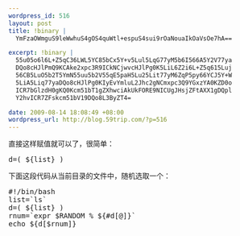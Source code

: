 ```yaml
--- 
wordpress_id: 516
layout: post
title: !binary |
  YmFzaOWmguS9leWwhuS4gOS4quWtl+espuS4sui9rOaNouaIkOaVsOe7hA==

excerpt: !binary |
  55u05o6l6L+Z5qC36LWL5YC85bCx5Y+v5Lul5LqG77yM5b6I566A5Y2V77ya
  DQo8cHJlPmQ9KCAke2xpc3R9ICkNCjwvcHJlPg0K5LiL6Z2i6L+Z5q615Luj
  56CB5LuO5b2T5YmN55uu5b2V55qE5paH5Lu25Lit77yM6ZqP5py66YCJ5Y+W
  5LiA5Liq77yaDQo8cHJlPg0KIyEvYmluL2Jhc2gNCmxpc3Q9YGxzYA0KZD0o
  ICR7bGlzdH0gKQ0Kcm51bT1gZXhwciAkUkFORE9NICUgJHsjZFtAXX1gDQpl
  Y2hvICR7ZFskcm51bV19DQo8L3ByZT4=

date: 2009-08-14 18:08:49 +08:00
wordpress_url: http://blog.59trip.com/?p=516
---
```

直接这样赋值就可以了，很简单：
<pre>d=( ${list} )
</pre>
下面这段代码从当前目录的文件中，随机选取一个：
<pre>
#!/bin/bash
list=`ls`
d=( ${list} )
rnum=`expr $RANDOM % ${#d[@]}`
echo ${d[$rnum]}
</pre>
